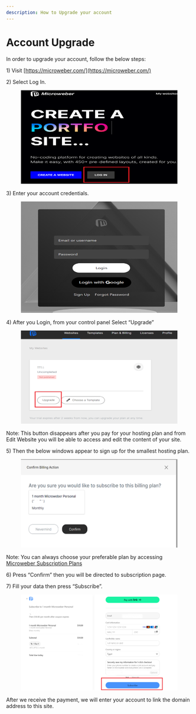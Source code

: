 ```yaml
---
description: How to Upgrade your account
---
```


# Account Upgrade

In order to upgrade your account, follow the below steps:

1\)     Visit [https://microweber.com/](https://microweber.com/)

2\)     Select Log In.

<figure><img src=".gitbook/assets/image (20).png" alt=""><figcaption></figcaption></figure>

3\)     Enter your account credentials.

<figure><img src=".gitbook/assets/image (1) (1) (1) (1) (1).png" alt=""><figcaption></figcaption></figure>

4\)     After you Login, from your control panel Select “Upgrade”

<figure><img src=".gitbook/assets/image (2) (1) (1) (1) (1).png" alt=""><figcaption></figcaption></figure>

&#x20; Note: This button disappears after you pay for your hosting plan and from Edit Website you will be able to access and edit the content of your site.

5\)     Then the below windows appear to sign up for the smallest hosting plan.

<figure><img src=".gitbook/assets/image (3) (1) (1) (1) (1).png" alt=""><figcaption></figcaption></figure>

&#x20; Note: You can always choose your preferable plan by accessing [Microweber Subscription Plans](https://microweber.com/projects/plans?subscribe\_to\_plan\_id=22)

&#x20;

6\)     Press “Confirm” then you will be directed to subscription page.

7\)     Fill your data then press “Subscribe”.

<figure><img src=".gitbook/assets/Subscribe.png" alt=""><figcaption></figcaption></figure>

After we receive the payment, we will enter your account to link the domain address to this site.
